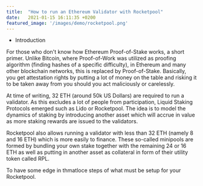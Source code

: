 ```yaml
---
title:  "How to run an Ethereum Validator with Rocketpool"
date:   2021-01-15 16:11:35 +0200
featured_image: '/images/demo/rocketpool.png'
---
```


* Introduction

For those who don't know how Ethereum Proof-of-Stake works, a short primer. Unlike Bitcoin, where Proof-of-Work was utilized
as proofing algorithm (finding hashes of a specific difficulty), in Ethereum and many other blockchain networks, this is replaced
by Proof-of-Stake. Basically, you get attestation rights by putting a lot of money on the table and risking it to be taken away from
you should you act maliciously or carelessly.

At time of writing, 32 ETH (around 50k US Dollars) are required to run a validator. As this excludes a lot of people
from participation, Liquid Staking Protocols emerged such as Lido or Rocketpool. The idea is to model the dynamics of staking
by introducing another asset which will accrue in value as more staking rewards are issued to the validators.

Rocketpool also allows running a validator with less than 32 ETH (namely 8 and 16 ETH) which is more easily to finance.
These so-called minipools are formed by bundling your own stake together with the remaining 24 or 16 ETH as well as putting
in another asset as collateral in form of their utility token called RPL.

To have some edge in thmatloce steps of what must be setup for your Rocketpool.


